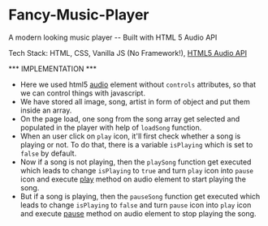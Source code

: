# Fancy-Music-Player
A modern looking music player -- Built with HTML 5 Audio API

Tech Stack: HTML, CSS, Vanilla JS (No Framework!), [HTML5 Audio API](https://developer.mozilla.org/en-US/docs/Web/API/Web_Audio_API)

*** IMPLEMENTATION ***
 * Here we used html5 [audio](https://www.w3schools.com/tags/ref_av_dom.asp) element without `controls` attributes, so that we can control things with javascript.
 * We have stored all image, song, artist in form of object and put them inside an array.
 * On the page load, one song from the song array get selected and populated in the player with help of `loadSong` function.
 * When an user click on `play` icon, it'll first check whether a song is playing or not. To do that, there is a variable `isPlaying` which is set to `false` by default.
 * Now if a song is not playing, then the `playSong` function get executed which leads to change `isPlaying` to `true` and turn `play` icon into `pause` icon and execute [play](https://www.w3schools.com/tags/av_met_play.asp) method on audio element to start playing the song.
 * But if a song is playing, then the `pauseSong` function get executed which leads to change `isPlaying` to `false` and turn `pause` icon into `play` icon and execute [pause](https://www.w3schools.com/tags/av_met_pause.asp) method on audio element to stop playing the song.